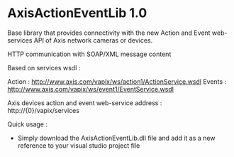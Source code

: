# AxisActionEventLib 1.0

Base library that provides connectivity with the new Action and Event web-services API of Axis network cameras or devices.

HTTP communication with SOAP/XML message content

Based on services wsdl :

Action : http://www.axis.com/vapix/ws/action1/ActionService.wsdl
Events : http://www.axis.com/vapix/ws/event1/EventService.wsdl

Axis devices action and event web-service address : http://{0}/vapix/services

Quick usage :

- Simply download the AxisActionEventLib.dll file and add it as a new reference to your visual studio project file
